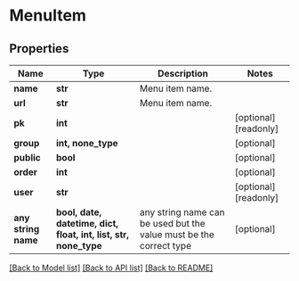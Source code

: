 # MenuItem


## Properties
Name | Type | Description | Notes
------------ | ------------- | ------------- | -------------
**name** | **str** | Menu item name. | 
**url** | **str** | Menu item name. | 
**pk** | **int** |  | [optional] [readonly] 
**group** | **int, none_type** |  | [optional] 
**public** | **bool** |  | [optional] 
**order** | **int** |  | [optional] 
**user** | **str** |  | [optional] [readonly] 
**any string name** | **bool, date, datetime, dict, float, int, list, str, none_type** | any string name can be used but the value must be the correct type | [optional]

[[Back to Model list]](../README.md#documentation-for-models) [[Back to API list]](../README.md#documentation-for-api-endpoints) [[Back to README]](../README.md)


